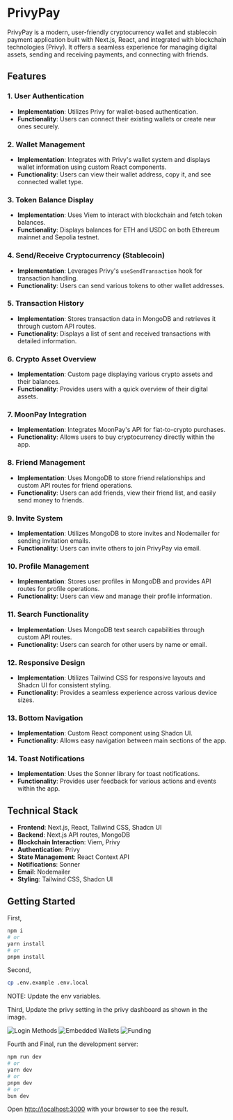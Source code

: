 # PrivyPay

PrivyPay is a modern, user-friendly cryptocurrency wallet and stablecoin payment application built with Next.js, React, and integrated with blockchain technologies (Privy). It offers a seamless experience for managing digital assets, sending and receiving payments, and connecting with friends.

## Features

### 1. User Authentication

- **Implementation**: Utilizes Privy for wallet-based authentication.
- **Functionality**: Users can connect their existing wallets or create new ones securely.

### 2. Wallet Management

- **Implementation**: Integrates with Privy's wallet system and displays wallet information using custom React components.
- **Functionality**: Users can view their wallet address, copy it, and see connected wallet type.

### 3. Token Balance Display

- **Implementation**: Uses Viem to interact with blockchain and fetch token balances.
- **Functionality**: Displays balances for ETH and USDC on both Ethereum mainnet and Sepolia testnet.

### 4. Send/Receive Cryptocurrency (Stablecoin)

- **Implementation**: Leverages Privy's `useSendTransaction` hook for transaction handling.
- **Functionality**: Users can send various tokens to other wallet addresses.

### 5. Transaction History

- **Implementation**: Stores transaction data in MongoDB and retrieves it through custom API routes.
- **Functionality**: Displays a list of sent and received transactions with detailed information.

### 6. Crypto Asset Overview

- **Implementation**: Custom page displaying various crypto assets and their balances.
- **Functionality**: Provides users with a quick overview of their digital assets.

### 7. MoonPay Integration

- **Implementation**: Integrates MoonPay's API for fiat-to-crypto purchases.
- **Functionality**: Allows users to buy cryptocurrency directly within the app.

### 8. Friend Management

- **Implementation**: Uses MongoDB to store friend relationships and custom API routes for friend operations.
- **Functionality**: Users can add friends, view their friend list, and easily send money to friends.

### 9. Invite System

- **Implementation**: Utilizes MongoDB to store invites and Nodemailer for sending invitation emails.
- **Functionality**: Users can invite others to join PrivyPay via email.

### 10. Profile Management

- **Implementation**: Stores user profiles in MongoDB and provides API routes for profile operations.
- **Functionality**: Users can view and manage their profile information.

### 11. Search Functionality

- **Implementation**: Uses MongoDB text search capabilities through custom API routes.
- **Functionality**: Users can search for other users by name or email.

### 12. Responsive Design

- **Implementation**: Utilizes Tailwind CSS for responsive layouts and Shadcn UI for consistent styling.
- **Functionality**: Provides a seamless experience across various device sizes.

### 13. Bottom Navigation

- **Implementation**: Custom React component using Shadcn UI.
- **Functionality**: Allows easy navigation between main sections of the app.

### 14. Toast Notifications

- **Implementation**: Uses the Sonner library for toast notifications.
- **Functionality**: Provides user feedback for various actions and events within the app.

## Technical Stack

- **Frontend**: Next.js, React, Tailwind CSS, Shadcn UI
- **Backend**: Next.js API routes, MongoDB
- **Blockchain Interaction**: Viem, Privy
- **Authentication**: Privy
- **State Management**: React Context API
- **Notifications**: Sonner
- **Email**: Nodemailer
- **Styling**: Tailwind CSS, Shadcn UI

## Getting Started

First,

```bash
npm i
# or
yarn install
# or
pnpm install

```

Second,

```bash
cp .env.example .env.local

```

NOTE: Update the env variables.

Third,
Update the privy setting in the privy dashboard as shown in the image.

![Login Methods](./images/login-methods.png)
![Embedded Wallets](./images/embedded-wallets.png)
![Funding](./images/funding.png)

Fourth and Final, run the development server:

```bash
npm run dev
# or
yarn dev
# or
pnpm dev
# or
bun dev
```

Open [http://localhost:3000](http://localhost:3000) with your browser to see the result.
